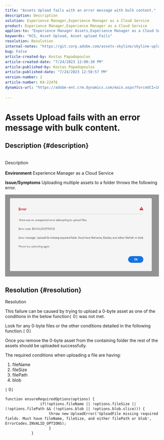 ```yaml
---
title: "Assets Upload fails with an error message with bulk content."
description: Description
solution: Experience Manager,Experience Manager as a Cloud Service
product: Experience Manager,Experience Manager as a Cloud Service
applies-to: "Experience Manager Assets,Experience Manager as a Cloud Service"
keywords: "KCS, Asset Upload, Asset upload Fails"
resolution: Resolution
internal-notes: "https://git.corp.adobe.com/assets-skyline/skyline-upload/blob/6d124d4083060e139b2e2d6ac99b33087bc85a53/src/upload-file.js#L32"
bug: False
article-created-by: Kostas Papadopoulos
article-created-date: "7/24/2023 12:00:30 PM"
article-published-by: Kostas Papadopoulos
article-published-date: "7/24/2023 12:50:57 PM"
version-number: 2
article-number: KA-22476
dynamics-url: "https://adobe-ent.crm.dynamics.com/main.aspx?forceUCI=1&pagetype=entityrecord&etn=knowledgearticle&id=42946eae-192a-ee11-bdf4-6045bd006b4b"

---
```

# Assets Upload fails with an error message with bulk content.

## Description {#description}

<br>Description<br><br>
<b>Environment</b>
 Experience Manager as a Cloud Service

<b>Issue/Symptoms</b>
 Uploading multiple assets to a folder throws the following error.

![](assets/___44946eae-192a-ee11-bdf4-6045bd006b4b___.jpeg)


## Resolution {#resolution}

Resolution<br>


This failure can be caused by trying to upload a 0-byte asset as one of the conditions in the below function`[` 0`]`  was not met.

Look for any 0-byte files or the other conditions detailed in the following function.`[` 0`]`

Once you remove the 0-byte asset from the containing folder the rest of the assets should be uploaded successfully.

The required conditions when uploading a file are having:

1. fileName
2. fileSize
3. filePath
4. blob


`[` 0`]`


```none
function ensureRequiredOptions(options) {
                if(!options.fileName || !options.fileSize || (!options.filePath && (!options.blob || !options.blob.slice))) {
                    throw new UploadError('UploadFile missing required fields. Must have fileName, fileSize, and either filePath or blob', ErrorCodes.INVALID_OPTIONS);
                    }
            }
```

